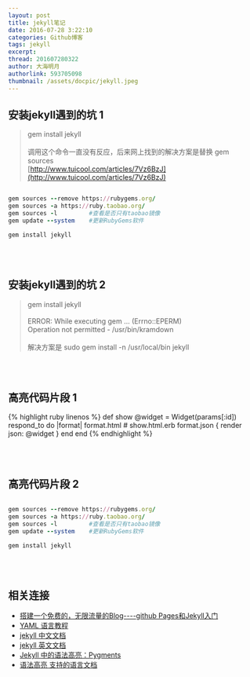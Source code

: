 ```yaml
---
layout: post
title: jekyll笔记
date: 2016-07-28 3:22:10
categories: Github博客
tags: jekyll
excerpt:
thread: 201607280322
author: 大海明月
authorlink: 593705098
thumbnail: /assets/docpic/jekyll.jpeg
---
```



## 安装jekyll遇到的坑 1
> gem install jekyll <br>
> <br>
> 调用这个命令一直没有反应，后来网上找到的解决方案是替换 gem sources <br>
> [http://www.tuicool.com/articles/7Vz6BzJ](http://www.tuicool.com/articles/7Vz6BzJ)


```ruby

gem sources --remove https://rubygems.org/
gem sources -a https://ruby.taobao.org/
gem sources -l         #查看是否只有taobao镜像
gem update --system    #更新RubyGems软件

gem install jekyll

```
<br><br>


## 安装jekyll遇到的坑 2
> gem install jekyll <br>
> <br>
> ERROR:  While executing gem ... (Errno::EPERM) <br>
>     Operation not permitted - /usr/bin/kramdown <br>
> <br>
> 解决方案是 
> sudo gem install -n /usr/local/bin jekyll


<br><br>



## 高亮代码片段 1
{% highlight ruby linenos %}
def show
  @widget = Widget(params[:id])
  respond_to do |format|
    format.html # show.html.erb
    format.json { render json: @widget }
  end
end
{% endhighlight %}

<br><br>

## 高亮代码片段 2
```ruby

gem sources --remove https://rubygems.org/
gem sources -a https://ruby.taobao.org/
gem sources -l         #查看是否只有taobao镜像
gem update --system    #更新RubyGems软件

gem install jekyll

```

<br><br>

## 相关连接

* [搭建一个免费的，无限流量的Blog----github Pages和Jekyll入门](http://www.ruanyifeng.com/blog/2012/08/blogging_with_jekyll.html)
* [YAML 语言教程](http://www.ruanyifeng.com/blog/2016/07/yaml.html)
* [jekyll 中文文档](http://jekyll.bootcss.com/docs/usage/)
* [jekyll 英文文档](https://jekyllrb.com/docs/home/)
* [Jekyll 中的语法高亮：Pygments](https://havee.me/internet/2013-08/support-pygments-in-jekyll.html)
* [语法高亮 支持的语言文档](http://pygments.org/docs/lexers/)


